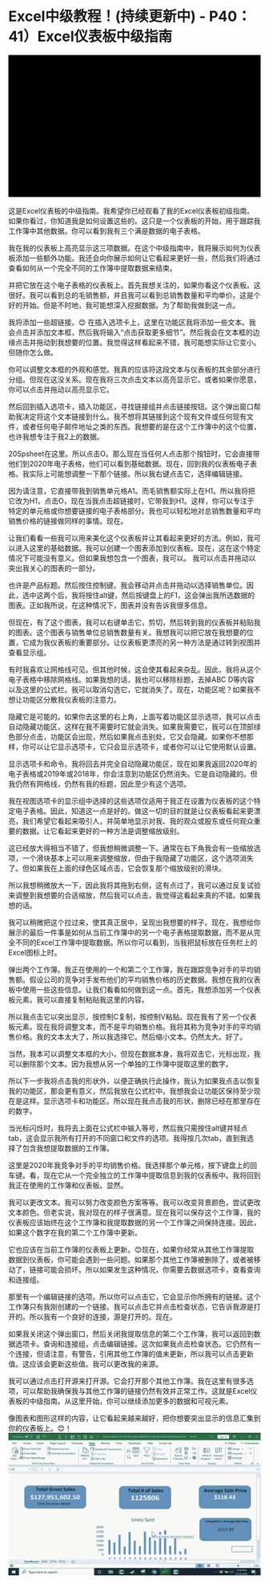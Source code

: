 # Excel中级教程！(持续更新中) - P40：41）Excel仪表板中级指南 

![](img/f5736a42cae3095467764d512652e09b_0.png)

这是Excel仪表板的中级指南。我希望你已经观看了我的Excel仪表板初级指南。如果你看过，你知道我是如何设置这些的。这只是一个仪表板的开始，用于跟踪我工作簿中其他数据。你可以看到我有三个满是数据的电子表格。

我在我的仪表板上高亮显示这三项数据。在这个中级指南中，我将展示如何为仪表板添加一些额外功能。我还会向你展示如何让它看起来更好一些，然后我们将通过查看如何从一个完全不同的工作簿中提取数据来结束。

并把它放在这个电子表格的仪表板上。首先我想关注的，如果你看这个仪表板。这很好。我可以看到总的毛销售额，并且我可以看到总销售数量和平均单价。这是个好的开始。但是不时地，我可能想深入挖掘数据。为了帮助我做到这一点。

我将添加一些超链接。😊 在插入选项卡上，这里在功能区我将添加一些文本。我会点击并添加文本框，然后我将输入“点击获取更多细节”。然后我会在文本框的边缘点击并拖动到我想要的位置。我觉得这样看起来不错，我可能想实际让它变小。但随你怎么做。

你可以调整文本框的外观和感觉。我真的应该将这段文本与仪表板的其余部分进行分组。但现在这没关系。现在我将三次点击文本以高亮显示它。或者如果你愿意，你可以点击并拖动以高亮显示它。

然后回到插入选项卡，插入功能区，寻找链接组并点击链接按钮。这个弹出窗口帮助我决定将这个文本链接到什么。我不想将其链接到这个现有文件或任何现有文件，或者任何电子邮件地址之类的东西。我想要的是在这个工作簿中的这个位置，也许我想专注于我2上的数据。

20Spsheet在这里。所以点击O。那么现在当任何人点击那个按钮时，它会直接带他们到2020年电子表格，他们可以看到基础数据。现在，回到我的仪表板电子表格。我实际上可能想调整一下那个链接。所以我右键点击它，选择编辑链接。

因为请注意，它直接带我到销售单元格A1。而毛销售额实际上在H1。所以我将把它改为H1，点击O，现在当我点击超链接时，它带我到H1。这样，你可以专注于特定的单元格或你想要链接的电子表格部分。我也可以轻松地对总销售数量和平均销售价格的链接做同样的事情。现在。

让我们看看一些我可以用来美化这个仪表板并让其看起来更好的方法。例如，我可以进入这里的基础数据。我可以创建一个图表添加到仪表板。现在，这在这个特定情况下可能没有意义。但如果我想包含一个图表，我可以。 我可以点击并拖动以突出我关心的图表的一部分。

也许是产品标题。然后按住控制键。我会移动并点击并拖动以选择销售单位。因此，选中这两个后，我将按住alt键，然后按键盘上的F1，这会弹出我所选数据的图表。正如我所说，在这种情况下，图表并没有告诉我很多信息。

但现在，有了这个图表，我可以右键单击它，剪切，然后转到我的仪表板并粘贴我的图表。这个图表与销售单位总销售数量有关。我想我可以把它放在我想要的位置，它成为我仪表板的重要部分。让仪表板更漂亮的另一种方法是通过转到视图并查看显示组。

有时我喜欢让网格线可见。但其他时候，这会使其看起来杂乱。因此，我将从这个电子表格中移除网格线。如果我想的话，我也可以移除标题，去掉ABC D等内容以及这里的公式栏。我可以取消勾选它，它就消失了。现在，功能区呢？如果我不想让功能区分散我仪表板的注意力。

隐藏它是可能的。如果你去这里的右上角，上面写着功能区显示选项，我可以点击自动隐藏功能区，这样在我不需要时它就会消失。如果我需要它，我可以在顶部绿色部分点击，功能区会出现，然后如果我点击别处，它又会隐藏。如果你不想那样，你可以让它显示选项卡，它只会显示选项卡，或者你可以让它使用默认设置。

显示选项卡和命令。我将回去并完全自动隐藏功能区，现在如果我返回2020年的电子表格或2019年或2018年，你会注意到功能区仍然消失。它是自动隐藏的。但我仍然有网格线，仍然有我的标题，因此至少有这个选项。

我在视图选项卡的显示组中选择的这些选项仅适用于我正在设置为仪表板的这个特定电子表格。因此，知道这一点是好的。做这一切的目的就是让仪表板看起来更漂亮，我们希望它看起来吸引人，并简单地显示对我、我的观众或股东或任何观众重要的数据。让它看起来更好的一种方法是调整缩放级别。

这已经放大得相当不错了，但我想稍微调整一下。通常在右下角我会有一些缩放选项，一个滑块基本上可以用来调整缩放，但由于我隐藏了功能区，这个选项消失了。但如果我在上面的绿色区域点击，它会恢复那个缩放级别的滑块。

所以我想稍微放大一下，因此我将其拖到右侧，这有点过了，我可以通过反复试验来调整到我想要的合适缩放，然后我可以点击，我觉得这看起来真的不错。如果我想的话。

我可以稍微把这个拉过来，使其真正居中，呈现出我想要的样子。现在，我想给你展示的最后一件事是如何从当前工作簿中的另一个电子表格提取数据，而不是从完全不同的Excel工作簿中提取数据。所以你可以看到，当我把鼠标放在任务栏上的Excel图标上时。

弹出两个工作簿。我正在使用的一个和第二个工作簿，我在跟踪竞争对手的平均销售额。假设公司的竞争对手发布他们的平均销售价格的历史数据。我想在我的仪表板中使用一些这些信息。让我们看看如何做到这一点。首先，我想添加另一个仪表板元素。我可以直接复制粘贴我这里的内容。

所以我点击它以突出显示，按控制C复制，按控制V粘贴。现在我有了另一个仪表板元素。现在我将调整文本，而不是平均销售价格。我将其称为竞争对手的平均销售价格。我的文本太大了，所以我选择它。然后缩小文本。仍然太大。好了。

当然，我本可以调整文本框的大小，但现在数据本身，我将双击它，光标出现，我可以删除那个文本。因为我想从另一个单独的工作簿中提取这里的数字。

所以下一步我将点击我的形状外，以便正确执行此操作，我认为如果我点击以恢复我的功能区，那会更有意义，然后我放在公式栏中。我想我会让功能区保持至少现在是这样。显示选项卡和功能区。所以现在我点击我的形状，删除已经在那里存在的数字。

当光标闪烁时，我将去上面在公式栏中输入等号，然后我只需按住alt键并轻点tab，这会显示我所有打开的不同窗口和文件的选项。我得按几次tab，直到我选择了包含我想提取数据的工作簿。

这里是2020年我竞争对手的平均销售价格。我选择那个单元格，按下键盘上的回车键。看，现在它从一个完全独立的工作簿中提取信息到我的仪表板中。我将回到我正在使用的工作簿和仪表板。显然。

我可以更改文本。我可以努力改变颜色方案等等。我可以改变背景颜色，尝试更改文本颜色。但老实说，我对现在的样子很满意。现在我可以保存这个工作簿，我的仪表板应该始终在这个工作簿和我提取数据的另一个工作簿之间保持连接。因此，如果这个数字在我的第二个工作簿中更新。

它也应该在当前工作簿的仪表板上更新。😊现在，如果你经常从其他工作簿提取数据到仪表板，你可能会遇到一些问题。如果那个其他工作簿被删除了，或者被移动了，链接可能会损坏。所以如果发生这种情况，你需要去数据选项卡，查看查询和连接组。

那里有一个编辑链接的选项。所以你可以点击它，它会显示你所拥有的链接。这个工作簿只有我刚创建的一个链接。我可以点击它并点击检查状态，它告诉我源是打开的。所以我有一个良好的连接，源是打开的。现在。

如果我关闭这个弹出窗口，然后关闭我提取信息的第二个工作簿，我可以返回到数据选项卡。查询和连接组，点击编辑链接。这次如果我点击检查状态。它仍然有一个连接，但请注意，有警告，引用其他工作簿的值未更新，所以我可以点击更新值。这应该会更新这些值。我可以更改我的来源。

我可以通过点击打开源来打开源。它会打开那个其他工作簿。我在这里有很多选项，可以帮助我确保我与其他工作簿的链接仍然有效并正常工作。这就是Excel仪表板的中级指南。从这里开始，你可以继续添加更多的数据和可视元素。

像图表和图形这样的内容，让它看起来越来越好，把你想要突出显示的信息汇集到你的仪表板上。😊！![](img/f5736a42cae3095467764d512652e09b_2.png)
